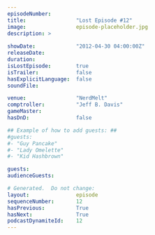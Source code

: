 ```yaml
---
episodeNumber:        
title:                "Lost Episode #12"
image:                episode-placeholder.jpg
description: >
  
showDate:             "2012-04-30 04:00:00Z"
releaseDate:          
duration:             
isLostEpisode:        true
isTrailer:            false
hasExplicitLanguage:  false
soundFile:            

venue:                "NerdMelt"
comptroller:          "Jeff B. Davis"
gameMaster:           
hasDnD:               false

## Example of how to add guests: ##
#guests:
#- "Guy Pancake"
#- "Lady Omelette"
#- "Kid Hashbrown"

guests:
audienceGuests:

# Generated.  Do not change:
layout:               episode
sequenceNumber:       12
hasPrevious:          True
hasNext:              True
podcastDynamiteId:    12
---
```


<!-- The episode description will be rendered here -->
<!-- Add your content below here -->

